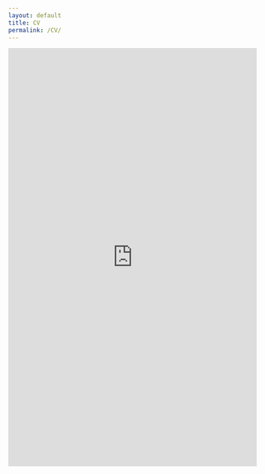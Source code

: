 ```yaml
---
layout: default
title: CV
permalink: /CV/
---
```

<embed src="https://mckellardw.github.io/pdfs/CV_DavidMcKellar_20220708.pdf" type="application/pdf" width="100%" height="850px"/>
